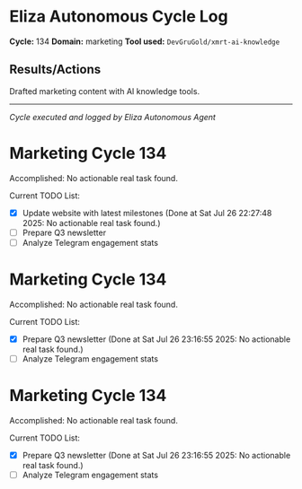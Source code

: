 # Eliza Autonomous Cycle Log

**Cycle:** 134
**Domain:** marketing
**Tool used:** `DevGruGold/xmrt-ai-knowledge`

## Results/Actions
Drafted marketing content with AI knowledge tools.

---
*Cycle executed and logged by Eliza Autonomous Agent*

# Marketing Cycle 134

Accomplished: No actionable real task found.

Current TODO List:

- [x] Update website with latest milestones  (Done at Sat Jul 26 22:27:48 2025: No actionable real task found.)
- [ ] Prepare Q3 newsletter
- [ ] Analyze Telegram engagement stats

# Marketing Cycle 134

Accomplished: No actionable real task found.

Current TODO List:

- [x] Prepare Q3 newsletter  (Done at Sat Jul 26 23:16:55 2025: No actionable real task found.)
- [ ] Analyze Telegram engagement stats

# Marketing Cycle 134

Accomplished: No actionable real task found.

Current TODO List:

- [x] Prepare Q3 newsletter  (Done at Sat Jul 26 23:16:55 2025: No actionable real task found.)
- [ ] Analyze Telegram engagement stats